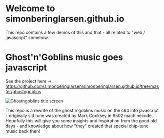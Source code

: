 # Welcome to simonberinglarsen.github.io

This repo contains a few demos of this and that - all related to "web / javascript" somehow.

# Ghost'n'Goblins music goes javascript
See the project here -> https://github.com/simonberinglarsen/simonberinglarsen.github.io/tree/master/ghostngoblins

![Ghostngoblins title screen](https://csdb.dk/gfx/releases/139000/139257.gif)

This repo is a rewrite of the ghost'n'goblins music on the c64 into javascript - originally sid tune was created by Mark Cooksey in 6502 machinecode.
Hopefully this will give you some insights and inspiration from the good old days - and knowledge about how "they" created that special chip-tune music back then!
